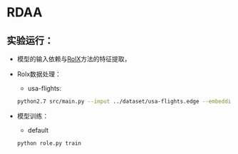 # RDAA

## 实验运行：
- 模型的输入依赖与[RolX](https://github.com/benedekrozemberczki/RolX)方法的特征提取，
- Rolx数据处理：
    - usa-flights:
    ```bash
    python2.7 src/main.py --input ../dataset/usa-flights.edge --embedding-output ../cache/embeddings/usa-flights_embedding.csv --recursive-features-output ../cache/features/usa-flights_features.csv --dimensions 128 --bins 4 --recursive-iterations 3 --pruning-cutoff 0.95
    ```

- 模型训练：
    - default
    ```bash
    python role.py train
    ```